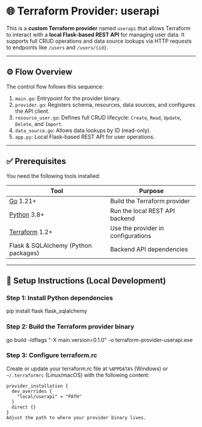 # 🌐 Terraform Provider: userapi

This is a **custom Terraform provider** named `userapi` that allows Terraform to interact with a **local Flask-based REST API** for managing user data. It supports full CRUD operations and data source lookups via HTTP requests to endpoints like `/users` and `/users/{id}`.

---

## ⚙️ Flow Overview

The control flow follows this sequence:

1. `main.go`: Entrypoint for the provider binary.  
2. `provider.go`: Registers schema, resources, data sources, and configures the API client.  
3. `resource_user.go`: Defines full CRUD lifecycle: `Create`, `Read`, `Update`, `Delete`, and `Import`.  
4. `data_source.go`: Allows data lookups by ID (read-only).  
5. `app.py`: Local Flask-based REST API for user operations.

---

## ✅ Prerequisites

You need the following tools installed:

| Tool                                | Purpose                                  |
|------------------------------------|------------------------------------------|
| [Go](https://go.dev/dl/) 1.21+     | Build the Terraform provider             |
| [Python](https://www.python.org/) 3.8+ | Run the local REST API backend           |
| [Terraform](https://developer.hashicorp.com/terraform/downloads) 1.2+ | Use the provider in configurations       |
| Flask & SQLAlchemy (Python packages)| Backend API dependencies                  |

---

## 🚀 Setup Instructions (Local Development)

### Step 1: Install Python dependencies

pip install flask flask_sqlalchemy

### Step 2: Build the Terraform provider binary

go build -ldflags "-X main.version=0.1.0" -o terraform-provider-userapi.exe

### Step 3: Configure terraform.rc

Create or update your terraform.rc file at `%APPDATA%` (Windows) or `~/.terraformrc` (Linux/macOS) with the following content:

```hcl
provider_installation {
  dev_overrides {
    "local/userapi" = "PATH"
  }
  direct {}
}
Adjust the path to where your provider binary lives.


